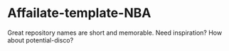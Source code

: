 # Affailate-template-NBA
Great repository names are short and memorable. Need inspiration? How about potential-disco?
